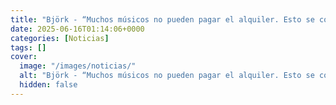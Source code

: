 ```yaml
---
title: "Björk - “Muchos músicos no pueden pagar el alquiler. Esto se complica con el modelo de streaming”"
date: 2025-06-16T01:14:06+0000
categories: [Noticias]
tags: []
cover:
  image: "/images/noticias/"
  alt: "Björk - “Muchos músicos no pueden pagar el alquiler. Esto se complica con el modelo de streaming”"
  hidden: false
---
```



